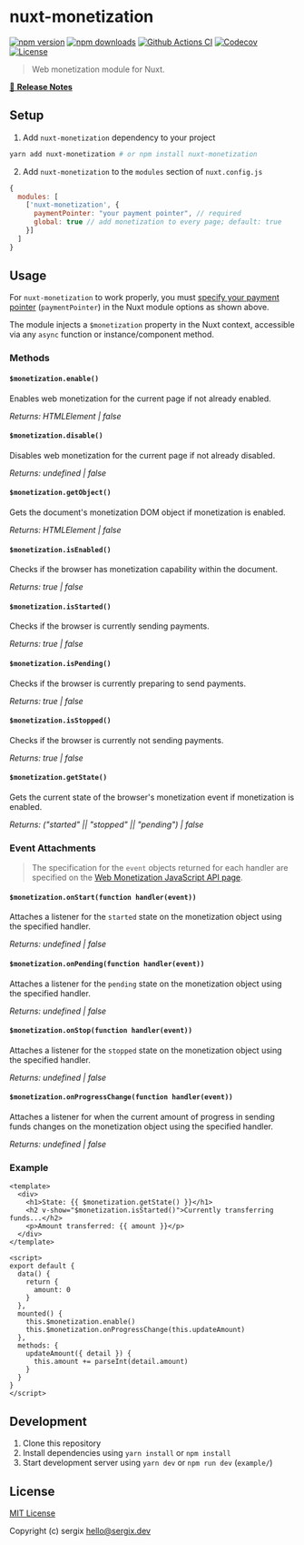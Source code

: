 # nuxt-monetization

[![npm version][npm-version-src]][npm-version-href]
[![npm downloads][npm-downloads-src]][npm-downloads-href]
[![Github Actions CI][github-actions-ci-src]][github-actions-ci-href]
[![Codecov][codecov-src]][codecov-href]
[![License][license-src]][license-href]

> Web monetization module for Nuxt.

[📖 **Release Notes**](./CHANGELOG.md)

## Setup

1. Add `nuxt-monetization` dependency to your project

```bash
yarn add nuxt-monetization # or npm install nuxt-monetization
```

2. Add `nuxt-monetization` to the `modules` section of `nuxt.config.js`

```js
{
  modules: [
    ['nuxt-monetization', {
      paymentPointer: "your payment pointer", // required
      global: true // add monetization to every page; default: true
    }]
  ]
}
```

## Usage

For `nuxt-monetization` to work properly, you must [specify your payment pointer](https://paymentpointers.org/) (`paymentPointer`) in the Nuxt module options as shown above.

The module injects a `$monetization` property in the Nuxt context, accessible via any `async` function or instance/component method.

### Methods

#### `$monetization.enable()`

Enables web monetization for the current page if not already enabled.

*Returns: HTMLElement | false*

#### `$monetization.disable()`

Disables web monetization for the current page if not already disabled.

*Returns: undefined | false*

#### `$monetization.getObject()`

Gets the document's monetization DOM object if monetization is enabled.

*Returns: HTMLElement | false*

#### `$monetization.isEnabled()`

Checks if the browser has monetization capability within the document.

*Returns: true | false*

#### `$monetization.isStarted()`

Checks if the browser is currently sending payments.

*Returns: true | false*

#### `$monetization.isPending()`

Checks if the browser is currently preparing to send payments.

*Returns: true | false*

#### `$monetization.isStopped()`

Checks if the browser is currently not sending payments.

*Returns: true | false*

#### `$monetization.getState()`

Gets the current state of the browser's monetization event if monetization is enabled.

*Returns: ("started" || "stopped" || "pending") | false*

### Event Attachments

> The specification for the `event` objects returned for each handler are specified on the [Web Monetization JavaScript API page](https://webmonetization.org/docs/api).

#### `$monetization.onStart(function handler(event))`

Attaches a listener for the `started` state on the monetization object using the specified handler.

*Returns: undefined | false*

#### `$monetization.onPending(function handler(event))`

Attaches a listener for the `pending` state on the monetization object using the specified handler.

*Returns: undefined | false*

#### `$monetization.onStop(function handler(event))`

Attaches a listener for the `stopped` state on the monetization object using the specified handler.

*Returns: undefined | false*

#### `$monetization.onProgressChange(function handler(event))`

Attaches a listener for when the current amount of progress in sending funds changes on the monetization object using the specified handler.

*Returns: undefined | false*

### Example

```vue
<template>
  <div>
    <h1>State: {{ $monetization.getState() }}</h1>
    <h2 v-show="$monetization.isStarted()">Currently transferring funds...</h2>
    <p>Amount transferred: {{ amount }}</p>
  </div>
</template>

<script>
export default {
  data() {
    return {
      amount: 0
    }
  },
  mounted() {
    this.$monetization.enable()
    this.$monetization.onProgressChange(this.updateAmount)
  },
  methods: {
    updateAmount({ detail }) {
      this.amount += parseInt(detail.amount)
    }
  }
}
</script>
```

## Development

1. Clone this repository
2. Install dependencies using `yarn install` or `npm install`
3. Start development server using `yarn dev` or `npm run dev` (`example/`)

## License

[MIT License](./LICENSE)

Copyright (c) sergix <hello@sergix.dev>

<!-- Badges -->
[npm-version-src]: https://img.shields.io/npm/v/nuxt-monetization/latest.svg
[npm-version-href]: https://npmjs.com/package/nuxt-monetization

[npm-downloads-src]: https://img.shields.io/npm/dt/nuxt-monetization.svg
[npm-downloads-href]: https://npmjs.com/package/nuxt-monetization

[github-actions-ci-src]: https://github.com//workflows/ci/badge.svg
[github-actions-ci-href]: https://github.com//actions?query=workflow%3Aci

[codecov-src]: https://img.shields.io/codecov/c/github/.svg
[codecov-href]: https://codecov.io/gh/

[license-src]: https://img.shields.io/npm/l/nuxt-monetization.svg
[license-href]: https://npmjs.com/package/nuxt-monetization
